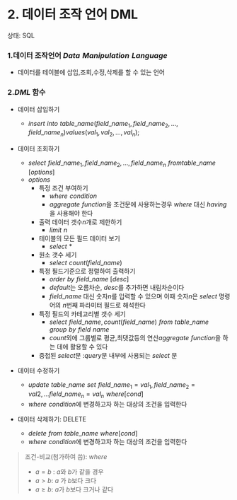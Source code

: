 # 2. 데이터 조작 언어 DML

상태: SQL

### 1.데이터 조작언어 $Data\,\,Manipulation\,\,Language$

- 데이터를 테이블에 삽입,조회,수정,삭제를 할 수 있는 언어

### 2.$DML$ 함수

- 데이터 삽입하기

  - $insert\,\,into\,\,table\_name(field\_name_1,field\_name_2,...,field\_name_n)$$values(val_1,val_2,...,val_n);$
- 데이터 조회하기

  - $select\,\,field\_name_1,field\_name_2,...,field\_name_n\,\,from$$table\_name\,\,[options]$
  - $options$
    - 특정 조건 부여하기
      - $where \,\,condition$
      - $aggregate\,\,function$을 조건문에 사용하는경우 $where$ 대신 $having$을 사용해야 한다
    - 출력 데이터 갯수$n$개로 제한하기
      - $limit\,\,n$
    - 테이블의 모든 필드 데이터 보기
      - $select\,\,*$
    - 원소 갯수 세기
      - $select\,\,count(field\_name)$
    - 특정 필드기준으로 정렬하여 출력하기
      - $order\,\,by\,\,field\_name$ $[desc]$
      - $default$는 오름차순, $desc$를 추가하면 내림차순이다
      - $field\_name$ 대신 숫자$n$를 입력할 수 있으며 이때 숫자$n$은 $select$ 명령어의 $n$번째 파라미터 필드로 해석한다
    - 특정 필드의 카테고리별 갯수 세기
      - $select\,\,field\_name,count(field\_name)\,\,from\,\,table\_name$
        $\,\,\,\,\,group\,\,by\,\,field\,\,name$
      - $count$외에 그룹별로 평균,최댓값등의 연산$aggregate\,\,function$을 하는 데에 활용할 수 있다
    - 중첩된 $select$문 :$query$문 내부에 사용되는 $select$ 문
- 데이터 수정하기

  - $update\,\,table\_name\,\,set\,\,field\_name_1=val_1,field\_name_2=val2,...field\_name_n=val_n\,\,where[cond]$
  - $where\,\, condition$에 변경하고자 하는 대상의 조건을 입력한다
- 데이터 삭제하기: DELETE

  - $delete\,\,from\,\,table\_name\,\,  where[cond]$
  - $where\,\, condition$에 변경하고자 하는 대상의 조건을 입력한다

> 조건-비교(첨가하여 씀): $where$
>
> - $a= b$  :  $a$와 $b$가 같을 경우
> - $a > b:$ $a$ 가 $b$보다 크다
> - $a ≥ b :$ $a$가 $b$보다 크거나 같다
